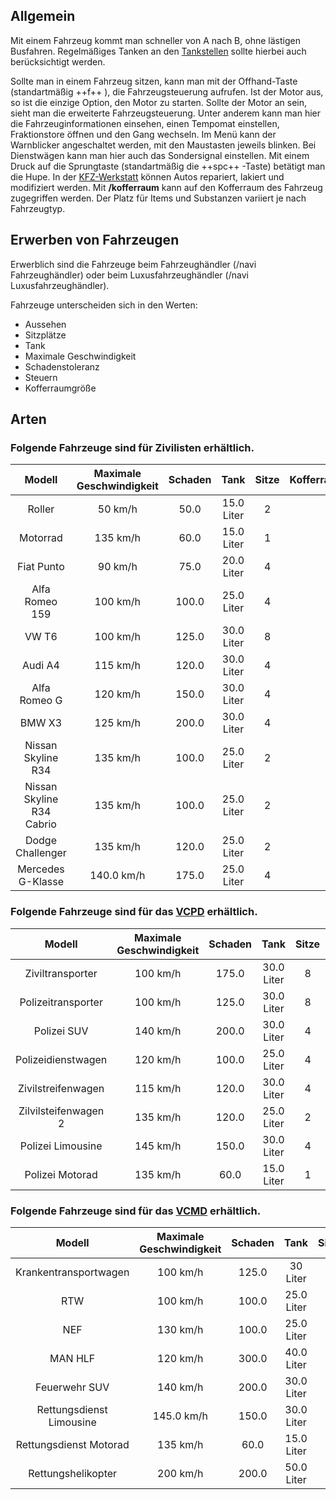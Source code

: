## Allgemein

Mit einem Fahrzeug kommt man schneller von A nach B, ohne lästigen Busfahren. Regelmäßiges Tanken an den [Tankstellen](../../pages/biz/tankstelle.md) sollte hierbei auch berücksichtigt werden.

Sollte man in einem Fahrzeug sitzen, kann man mit der Offhand-Taste (standartmäßig ++f++ ), die Fahrzeugsteuerung aufrufen. Ist der Motor aus, so ist die einzige Option, den Motor zu starten. Sollte der Motor an sein, sieht man die erweiterte Fahrzeugsteuerung. Unter anderem kann man hier die Fahrzeuginformationen einsehen, einen Tempomat einstellen, Fraktionstore öffnen und den Gang wechseln. Im Menü kann der Warnblicker angeschaltet werden, mit den Maustasten jeweils blinken. Bei Dienstwägen kann man hier auch das Sondersignal einstellen. Mit einem Druck auf die Sprungtaste (standartmäßig die ++spc++ -Taste) betätigt man die Hupe. 
In der <a href="https://imgxrke.github.io/GRWiki/pages/fahrzeuge/kfz-werkstatt" title="KFZ-Werkstatt">KFZ-Werkstatt</a> können Autos repariert, lakiert und modifiziert werden. Mit **/kofferraum** kann auf den Kofferraum des Fahrzeug zugegriffen werden. Der Platz für Items und Substanzen variiert je nach Fahrzeugtyp.

## Erwerben von Fahrzeugen
Erwerblich sind die Fahrzeuge beim Fahrzeughändler (/navi Fahrzeughändler) oder beim Luxusfahrzeughändler (/navi Luxusfahrzeughändler).

Fahrzeuge unterscheiden sich in den Werten:

+ Aussehen
+ Sitzplätze
+ Tank
+ Maximale Geschwindigkeit
+ Schadenstoleranz
+ Steuern
+ Kofferraumgröße


## Arten
### Folgende Fahrzeuge sind für Zivilisten erhältlich.

| Modell | Maximale Geschwindigkeit | Schaden | Tank | Sitze | Kofferraumslots | Substanzen | Steuern (pro Abrechnung) | Preis |
|:-:|:-:|:-:|:-:|:-:|:-:|:-:|:-:|:-:|
| Roller| 50 km/h | 50.0 | 15.0 Liter | 2 | - | 5g | 5.0€ | 1500.0€ |
| Motorrad | 135 km/h | 60.0 | 15.0 Liter | 1 | - | - | 45.0€ | 11000.0€ |
| Fiat Punto | 90 km/h | 75.0 | 20.0 Liter | 4 | 1 | 10g | 7.5€ | 2000.0€ |
| Alfa Romeo 159 | 100 km/h | 100.0 | 25.0 Liter | 4 | 1 | 15g | 10.0€ | 3500.0€ |
| VW T6 | 100 km/h | 125.0 | 30.0 Liter | 8 | 5 | 100g | 20.0€ | 5500.0€ |
| Audi A4 | 115 km/h | 120.0 | 30.0 Liter | 4 | 1 | 25g | 20.0€ | 7950.0€ |
| Alfa Romeo G | 120 km/h | 150.0 | 30.0 Liter | 4 | 3 | 30g | 35.0€ | 10000.0€ |
| BMW X3 | 125 km/h |200.0 | 30.0 Liter | 4 | 3 | 75g | 50.0€ | 14500.0€ |
| Nissan Skyline R34 | 135 km/h | 100.0 | 25.0 Liter | 2 | 1 | 25g | 50.0€ | 18000.0€ |
| Nissan Skyline R34 Cabrio | 135 km/h | 100.0 | 25.0 Liter | 2 | 1 | 25g | 50.0€ | 18000.0€ |
| Dodge Challenger | 135 km/h | 120.0 | 25.0 Liter | 2 | 1 | 25g | 50.0€ | 18500.0€ |
| Mercedes G-Klasse | 140.0 km/h | 175.0 | 25.0 Liter | 4 | 3 | 60g | 75.0€ | 20000.0€ |

### Folgende Fahrzeuge sind für das [VCPD](../../pages/fraktionen/polizei.md) erhältlich.

| Modell | Maximale Geschwindigkeit | Schaden | Tank | Sitze | Kofferraumslots | Substanzen  | Steuern (pro Abrechnung) | Preis |
|:-:|:-:|:-:|:-:|:-:|:-:|:-:|:-:|:-:|
| Ziviltransporter | 100 km/h |175.0 | 30.0 Liter | 8 | - | - | - | 6500.0€ |
| Polizeitransporter | 100 km/h | 125.0 | 30.0 Liter | 8 | 5 | 100g | - | 5500€ |
| Polizei SUV | 140 km/h | 200.0 | 30.0 Liter | 4 | 3 | 30g | - | 14500.0€ |
| Polizeidienstwagen | 120 km/h | 100.0 | 25.0 Liter | 4 | 5 | 25g | - | 3250.0€ |
| Zivilstreifenwagen | 115 km/h | 120.0 | 30.0 Liter | 4 | 1 | 25g | - | 13500.0€ |
| Zilvilsteifenwagen 2 | 135 km/h | 120.0 | 25.0 Liter | 2 | 1 | 25g | - | 18500.0€ |
| Polizei Limousine | 145 km/h | 150.0 | 30.0 Liter | 4 | 3 | 30g | - | 10000.0€ |
| Polizei Motorad | 135 km/h | 60.0 | 15.0 Liter | 1 | - | - | - | 11000.0€ |

### Folgende Fahrzeuge sind für das [VCMD](../../pages/fraktionen/rettungsdienst.md) erhältlich.

| Modell | Maximale Geschwindigkeit | Schaden | Tank | Sitze | Kofferraumslots | Substanzen | Steuern (pro Abrechnung) | Preis |
|:-:|:-:|:-:|:-:|:-:|:-:|:-:|:-:|:-:|
| Krankentransportwagen | 100 km/h | 125.0 | 30 Liter | 4 | 5 | 100g | - | 5500€ |
| RTW | 100 km/h | 100.0 | 25.0 Liter | 4 | 5 | 25g | - | 4650.0€ |
| NEF | 130 km/h | 100.0 | 25.0 Liter | 4 | 1 | 25g | - | 12500.0€ |
| MAN HLF | 120 km/h | 300.0 | 40.0 Liter | 2 | 5 | 25g | - | 10000.0€ |
| Feuerwehr SUV | 140 km/h | 200.0 | 30.0 Liter | 4 | 3 | 75g | - | 14500.0€ |
| Rettungsdienst Limousine | 145.0 km/h | 150.0 | 30.0 Liter | 4 | 3 | 30g | - | 10000.0€ |
| Rettungsdienst Motorad | 135 km/h | 60.0 | 15.0 Liter | 1 | - | - | - | 11000.0€ |
| Rettungshelikopter | 200 km/h | 200.0 | 50.0 Liter | 5 | - | - | - | unknown |
